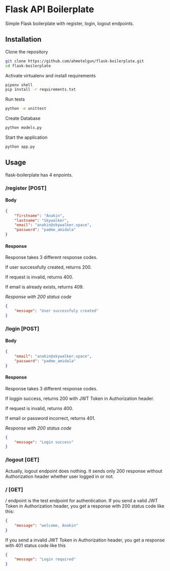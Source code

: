# Flask API Boilerplate

Simple Flask boilerplate with register, login, logout endpoints.

## Installation

Clone the repository
```bash
git clone https://github.com/ahmetelgun/flask-boilerplate.git
cd flask-boilerplate
```

Activate virtualenv and install requirements
```bash
pipenv shell
pip install -r requirements.txt
```

Run tests
```bash
python -m unittest
```

Create Database
```bash
python models.py
```

Start the application
```bash
python app.py
```

## Usage

flask-boilerplate has 4 enpoints.

### /register [POST]

#### Body

```json
{
    "firstname": "Anakin",
    "lastname": "Skywalker",
    "email": "anakin@skywalker.space",
    "password": "padme_amidala"
}
```

#### Response

Response takes 3 different response codes.

If user successfully created, returns 200.

If request is invalid, returns 400.

If email is already exists, returns 409.

*Response with 200 status code*
```json
{
    "message": "User successfuly created"
}
```

### /login [POST]

#### Body

```json
{
    "email": "anakin@skywalker.space",
    "password": "padme_amidala"
}
```

#### Response

Response takes 3 different response codes.

If loggin success, returns 200 with JWT Token in Authorization header.

If request is invalid, returns 400.

If email or password incorrect, returns 401.

*Response with 200 status code*
```json
{
    "message": "Login success"
}
```

### /logout [GET]

Actually, logout endpoint does nothing. It sends only 200 response without Authorization header whether user logged in or not. 

### / [GET]

/ endpoint is the test endpoint for authentication. If you send a valid JWT Token in Authorization header, you get a response with 200 status code like this:

```json
{
    "message": "welcome, Anakin"
}
```

If you send a invalid JWT Token in Authorization header, you get a response with 401 status code like this

```json
{
    "message": "Login required"
}
```
